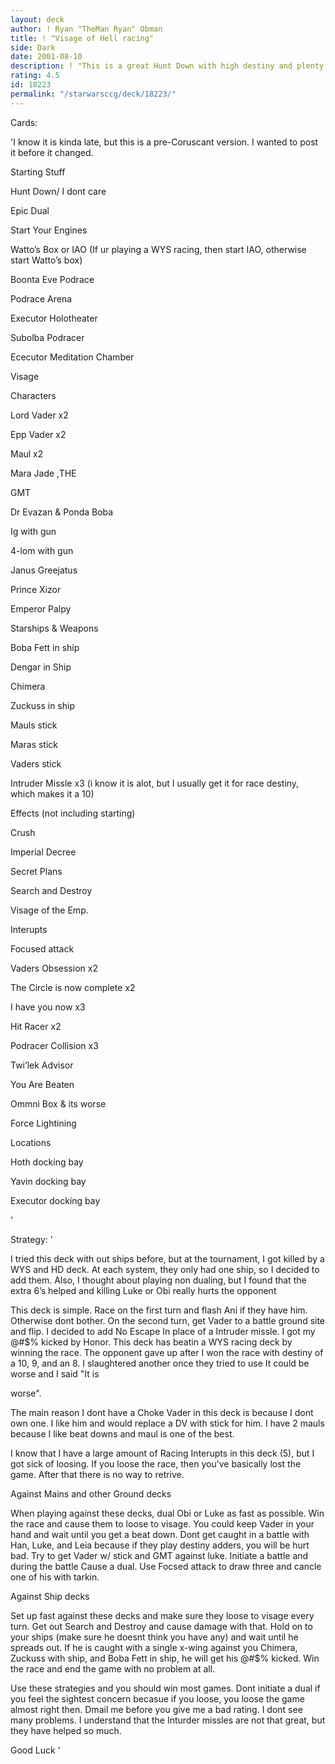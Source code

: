 ```yaml
---
layout: deck
author: ! Ryan "TheMan Ryan" Obman
title: ! "Visage of Hell racing"
side: Dark
date: 2001-08-10
description: ! "This is a great Hunt Down with high destiny and plenty of characters"
rating: 4.5
id: 18223
permalink: "/starwarsccg/deck/18223/"
---
```

Cards: 

'I know it is kinda late, but this is a pre-Coruscant version. I wanted to post it before it changed.


Starting Stuff

Hunt Down/ I dont care

Epic Dual

Start Your Engines

Watto’s Box or IAO (If ur playing a WYS racing, then start IAO, otherwise start Watto’s box)

Boonta Eve Podrace

Podrace Arena

Executor Holotheater

Subolba Podracer

Ececutor Meditation Chamber

Visage


Characters

Lord Vader x2

Epp Vader x2

Maul x2

Mara Jade ,THE

GMT

Dr Evazan & Ponda Boba

Ig with gun

4-lom with gun

Janus Greejatus

Prince Xizor

Emperor Palpy


Starships & Weapons

Boba Fett in ship

Dengar in Ship

Chimera

Zuckuss in ship

Mauls stick

Maras stick

Vaders stick

Intruder Missle x3 (i know it is alot, but I usually get it for race destiny, which makes it a 10)


Effects (not including starting)

Crush

Imperial Decree

Secret Plans

Search and Destroy

Visage of the Emp.


Interupts

Focused attack

Vaders Obsession x2

The Circle is now complete x2

I have you now x3

Hit Racer x2

Podracer Collision x3

Twi’lek Advisor

You Are Beaten

Ommni Box & its worse

Force Lightining


Locations

Hoth docking bay

Yavin docking bay

Executor docking bay



'

Strategy: '

I tried this deck with out ships before, but at the tournament, I got killed by a WYS and HD deck. At each system, they only had one ship, so I decided to add them. Also, I thought about playing non dualing, but I found that the extra 6’s helped and killing Luke or Obi really hurts the opponent


This deck is simple. Race on the first turn and flash Ani if they have him. Otherwise dont bother. On the second turn, get Vader to a battle ground site and flip. I decided to add No Escape In place of a Intruder missle. I got my @#$% kicked by Honor. This deck has beatin a WYS racing deck by winning the race. The opponent gave up after I won the race with destiny of a 10, 9, and an 8. I slaughtered another once they tried to use It could be worse and I said "It is 

worse". 


The main reason I dont have a Choke Vader in this deck is because I dont own one. I like him and would replace a DV with stick for him. I have 2 mauls because I like beat downs and maul is one of the best. 


I know that I have a large amount of Racing Interupts in this deck (5), but I got sick of loosing. If you loose the race, then you’ve basically lost the game. After that there is no way to retrive.


Against Mains and other Ground decks

When playing against these decks, dual Obi or Luke as fast as possible. Win the race and cause them to loose to visage. You could keep Vader in your hand and wait until you get a beat down. Dont get caught in a battle with Han, Luke, and Leia because if they play destiny adders, you will be hurt bad. Try to get Vader w/ stick and GMT against luke. Initiate a battle and during the battle Cause a dual. Use Focsed attack to draw three and cancle one of his with tarkin.


Against Ship decks

Set up fast against these decks and make sure they loose to visage every turn. Get out Search and Destroy and cause damage with that. Hold on to your ships (make sure he doesnt think you have any) and wait until he spreads out. If he is caught with a single x-wing against you Chimera, Zuckuss with ship, and Boba Fett in ship, he will get his @#$% kicked. Win the race and end the game with no problem at all.


Use these strategies and you should win most games. Dont initiate a dual if you feel the sightest concern becasue if you loose, you loose the game almost right then. Dmail me before you give me a bad rating. I dont see many problems. I understand that the Inturder missles are not that great, but they have helped so much.

Good Luck '
